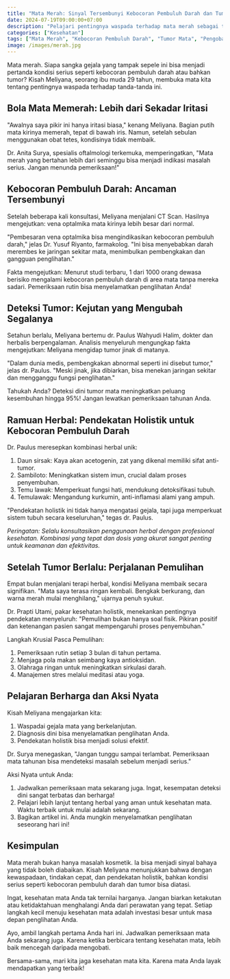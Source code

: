 ```yaml
---
title: "Mata Merah: Sinyal Tersembunyi Kebocoran Pembuluh Darah dan Tumor - Perjalanan Menuju Kesembuhan"
date: 2024-07-19T09:00:00+07:00
description: "Pelajari pentingnya waspada terhadap mata merah sebagai tanda kebocoran pembuluh darah dan tumor. Kisah nyata perjuangan dan kesembuhan menggunakan pendekatan holistik."
categories: ["Kesehatan"]
tags: ["Mata Merah", "Kebocoran Pembuluh Darah", "Tumor Mata", "Pengobatan Herbal", "Kesehatan Mata"]
image: /images/merah.jpg
---
```


Mata merah. Siapa sangka gejala yang tampak sepele ini bisa menjadi pertanda kondisi serius seperti kebocoran pembuluh darah atau bahkan tumor? Kisah Meliyana, seorang ibu muda 29 tahun, membuka mata kita tentang pentingnya waspada terhadap tanda-tanda ini.

## Bola Mata Memerah: Lebih dari Sekadar Iritasi

"Awalnya saya pikir ini hanya iritasi biasa," kenang Meliyana. Bagian putih mata kirinya memerah, tepat di bawah iris. Namun, setelah sebulan menggunakan obat tetes, kondisinya tidak membaik.

Dr. Anita Surya, spesialis oftalmologi terkemuka, memperingatkan, "Mata merah yang bertahan lebih dari seminggu bisa menjadi indikasi masalah serius. Jangan menunda pemeriksaan!"

## Kebocoran Pembuluh Darah: Ancaman Tersembunyi

Setelah beberapa kali konsultasi, Meliyana menjalani CT Scan. Hasilnya mengejutkan: vena optalmika mata kirinya lebih besar dari normal.

"Pembesaran vena optalmika bisa mengindikasikan kebocoran pembuluh darah," jelas Dr. Yusuf Riyanto, farmakolog. "Ini bisa menyebabkan darah merembes ke jaringan sekitar mata, menimbulkan pembengkakan dan gangguan penglihatan."

Fakta mengejutkan: Menurut studi terbaru, 1 dari 1000 orang dewasa berisiko mengalami kebocoran pembuluh darah di area mata tanpa mereka sadari. Pemeriksaan rutin bisa menyelamatkan penglihatan Anda!

## Deteksi Tumor: Kejutan yang Mengubah Segalanya

Setahun berlalu, Meliyana bertemu dr. Paulus Wahyudi Halim, dokter dan herbalis berpengalaman. Analisis menyeluruh mengungkap fakta mengejutkan: Meliyana mengidap tumor jinak di matanya.

"Dalam dunia medis, pembengkakan abnormal seperti ini disebut tumor," jelas dr. Paulus. "Meski jinak, jika dibiarkan, bisa menekan jaringan sekitar dan mengganggu fungsi penglihatan."

Tahukah Anda? Deteksi dini tumor mata meningkatkan peluang kesembuhan hingga 95%! Jangan lewatkan pemeriksaan tahunan Anda.

## Ramuan Herbal: Pendekatan Holistik untuk Kebocoran Pembuluh Darah

Dr. Paulus meresepkan kombinasi herbal unik:

1. Daun sirsak: Kaya akan acetogenin, zat yang dikenal memiliki sifat anti-tumor.
2. Sambiloto: Meningkatkan sistem imun, crucial dalam proses penyembuhan.
3. Temu lawak: Memperkuat fungsi hati, mendukung detoksifikasi tubuh.
4. Temulawak: Mengandung kurkumin, anti-inflamasi alami yang ampuh.

"Pendekatan holistik ini tidak hanya mengatasi gejala, tapi juga memperkuat sistem tubuh secara keseluruhan," tegas dr. Paulus.

*Peringatan: Selalu konsultasikan penggunaan herbal dengan profesional kesehatan. Kombinasi yang tepat dan dosis yang akurat sangat penting untuk keamanan dan efektivitas.*

## Setelah Tumor Berlalu: Perjalanan Pemulihan

Empat bulan menjalani terapi herbal, kondisi Meliyana membaik secara signifikan. "Mata saya terasa ringan kembali. Bengkak berkurang, dan warna merah mulai menghilang," ujarnya penuh syukur.

Dr. Prapti Utami, pakar kesehatan holistik, menekankan pentingnya pendekatan menyeluruh: "Pemulihan bukan hanya soal fisik. Pikiran positif dan ketenangan pasien sangat mempengaruhi proses penyembuhan."

Langkah Krusial Pasca Pemulihan:
1. Pemeriksaan rutin setiap 3 bulan di tahun pertama.
2. Menjaga pola makan seimbang kaya antioksidan.
3. Olahraga ringan untuk meningkatkan sirkulasi darah.
4. Manajemen stres melalui meditasi atau yoga.

## Pelajaran Berharga dan Aksi Nyata

Kisah Meliyana mengajarkan kita:
1. Waspadai gejala mata yang berkelanjutan.
2. Diagnosis dini bisa menyelamatkan penglihatan Anda.
3. Pendekatan holistik bisa menjadi solusi efektif.

Dr. Surya menegaskan, "Jangan tunggu sampai terlambat. Pemeriksaan mata tahunan bisa mendeteksi masalah sebelum menjadi serius."

Aksi Nyata untuk Anda:
1. Jadwalkan pemeriksaan mata sekarang juga. Ingat, kesempatan deteksi dini sangat terbatas dan berharga!
2. Pelajari lebih lanjut tentang herbal yang aman untuk kesehatan mata. Waktu terbaik untuk mulai adalah sekarang.
3. Bagikan artikel ini. Anda mungkin menyelamatkan penglihatan seseorang hari ini!

## Kesimpulan

Mata merah bukan hanya masalah kosmetik. Ia bisa menjadi sinyal bahaya yang tidak boleh diabaikan. Kisah Meliyana menunjukkan bahwa dengan kewaspadaan, tindakan cepat, dan pendekatan holistik, bahkan kondisi serius seperti kebocoran pembuluh darah dan tumor bisa diatasi.

Ingat, kesehatan mata Anda tak ternilai harganya. Jangan biarkan ketakutan atau ketidaktahuan menghalangi Anda dari perawatan yang tepat. Setiap langkah kecil menuju kesehatan mata adalah investasi besar untuk masa depan penglihatan Anda.

Ayo, ambil langkah pertama Anda hari ini. Jadwalkan pemeriksaan mata Anda sekarang juga. Karena ketika berbicara tentang kesehatan mata, lebih baik mencegah daripada mengobati.

Bersama-sama, mari kita jaga kesehatan mata kita. Karena mata Anda layak mendapatkan yang terbaik!